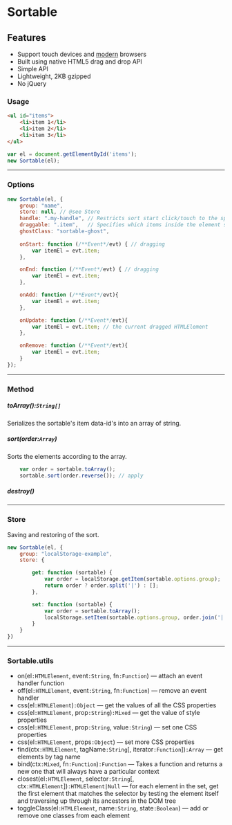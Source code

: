 # Sortable


## Features
* Support touch devices and [modern](http://caniuse.com/#search=drag) browsers
* Built using native HTML5 drag and drop API
* Simple API
* Lightweight, 2KB gzipped
* No jQuery


### Usage
```html
<ul id="items">
	<li>item 1</li>
	<li>item 2</li>
	<li>item 3</li>
</ul>
```

```js
var el = document.getElementById('items');
new Sortable(el);
```


---


### Options
```js
new Sortable(el, {
	group: "name",
	store: null, // @see Store
	handle: ".my-handle", // Restricts sort start click/touch to the specified element
	draggable: ".item",   // Specifies which items inside the element should be sortable
	ghostClass: "sortable-ghost",
	
	onStart: function (/**Event*/evt) { // dragging
		var itemEl = evt.item;
	},

	onEnd: function (/**Event*/evt) { // dragging
		var itemEl = evt.item;
	},

	onAdd: function (/**Event*/evt){
		var itemEl = evt.item;
	},

	onUpdate: function (/**Event*/evt){
		var itemEl = evt.item; // the current dragged HTMLElement
	},

	onRemove: function (/**Event*/evt){
		var itemEl = evt.item;
	}
});
```

---


### Method

##### toArray():`String[]`
Serializes the sortable's item data-id's into an array of string.


##### sort(order:`Array`)
Sorts the elements according to the array.
```js
	var order = sortable.toArray();
	sortable.sort(order.reverse()); // apply
```


##### destroy()


---


### Store
Saving and restoring of the sort.

```js
new Sortable(el, {
	group: "localStorage-example",
	store: {

		get: function (sortable) {
			var order = localStorage.getItem(sortable.options.group);
			return order ? order.split('|') : [];
		},

		set: function (sortable) {
			var order = sortable.toArray();
			localStorage.setItem(sortable.options.group, order.join('|'));
		}
	}
})
```



---



### Sortable.utils
* on(el`:HTMLElement`, event`:String`, fn`:Function`) — attach an event handler function
* off(el`:HTMLElement`, event`:String`, fn`:Function`) — remove an event handler
* css(el`:HTMLElement`)`:Object` — get the values of all the CSS properties
* css(el`:HTMLElement`, prop`:String`)`:Mixed` — get the value of style properties
* css(el`:HTMLElement`, prop`:String`, value`:String`) — set one CSS properties
* css(el`:HTMLElement`, props`:Object`) — set more CSS properties
* find(ctx`:HTMLElement`, tagName`:String`[, iterator`:Function`])`:Array` — get elements by tag name
* bind(ctx`:Mixed`, fn`:Function`)`:Function` — Takes a function and returns a new one that will always have a particular context
* closest(el`:HTMLElement`, selector`:String`[, ctx`:HTMLElement`])`:HTMLElement|Null` — for each element in the set, get the first element that matches the selector by testing the element itself and traversing up through its ancestors in the DOM tree
* toggleClass(el`:HTMLElement`, name`:String`, state`:Boolean`) — add or remove one classes from each element

